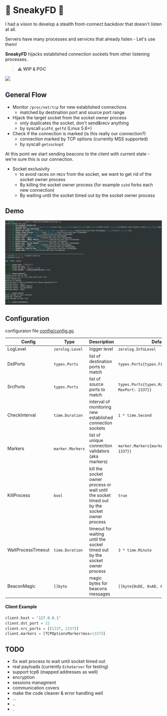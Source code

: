 # 🥷 SneakyFD 🥷

I had a vision to develop a stealth front-connect backdoor that doesn't listen at all.

Servers have many processes and services that already listen - Let's use them!

**SneakyFD** hijacks established connection sockets from other listening processes.

> **⚠ WIP & POC**

![](https://skillicons.dev/icons?i=golang,python,linux)

## General Flow

- Monitor `/proc/net/tcp` for new established connections
    - matched by destination port and source port range
- Hijack the target socket from the socket owner process
    - only duplicates the socket, don't send&recv anything
    - by syscall `pidfd_getfd` (Linux 5.6+)
- Check if the connection is marked (is this really our connection?)
    - connection marked by TCP options (currently MSS supported)
    - by syscall `getsockopt`

At this point we start sending beacons to the client with current state - we're sure this is our connection.

- Socket exclusivity
    - to avoid races on recv from the socket, we want to get rid of the socket owner process
    - By killing the socket owner process (for example `sshd` forks each new connection)
    - By waiting until the socket timed out by the socket owner process

## Demo

![Demo](assets/demo.png)

## Configuration

configuraion file [config/config.go](config/config.go)

| Config | Type | Description | Default Value |
|-|-|-|-|
| LogLevel | `zerolog.Level` | logger level | `zerolog.InfoLevel` |
| DstPorts | `types.Ports` | list of destination ports to match | `types.Ports{types.FixedPort{Port: 22}}` |
| SrcPorts | `types.Ports` | list of source ports to match | `types.Ports{types.RangePort{MinPort: 1337, MaxPort: 2337}}` |
| CheckInterval | `time.Duration` | interval of monitoring new established connection sockets | `1 * time.Second` |
| Markers | `marker.Markers` | list of unique connection validators (aka markers) | `marker.Markers{marker.TCPOptionsMarker{MSS: 1337}}` |
| KillProcess | `bool` | kill the socket owner process or wait until the socket timed out by the socket owner process | `true` |
| WaitProcessTimeout | `time.Duration` | timeout for waiting until the socket timed out by the socket owner process | `3 * time.Minute` |
| BeaconMagic | `[]byte` | magic bytes for beacons messages | `[]byte{0xDE, 0xAD, 0xBE, 0xEF}` |

#### Client Example

```python
client.host = "127.0.0.1"
client.dst_port = 22
client.src_ports = [(1337, 2337)]
client.markers = [TCPOptionsMarker(mss=1337)]
```

## TODO

- fix wait process to wait until socket timed out
- real payloads (currently `EchoServer` for testing)
- support tcp6 (mapped addresses as well)
- encryption
- sessions managment
- communication covers
- make the code cleaner & error handling well
- ...
- ..
- .